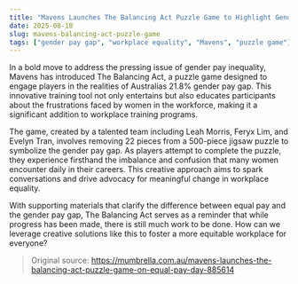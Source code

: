 ```yaml
---
title: "Mavens Launches The Balancing Act Puzzle Game to Highlight Gender Pay Gap"
date: 2025-08-18
slug: mavens-balancing-act-puzzle-game
tags: ["gender pay gap", "workplace equality", "Mavens", "puzzle game"]
---
```


In a bold move to address the pressing issue of gender pay inequality, Mavens has introduced The Balancing Act, a puzzle game designed to engage players in the realities of Australias 21.8% gender pay gap. This innovative training tool not only entertains but also educates participants about the frustrations faced by women in the workforce, making it a significant addition to workplace training programs.

The game, created by a talented team including Leah Morris, Feryx Lim, and Evelyn Tran, involves removing 22 pieces from a 500-piece jigsaw puzzle to symbolize the gender pay gap. As players attempt to complete the puzzle, they experience firsthand the imbalance and confusion that many women encounter daily in their careers. This creative approach aims to spark conversations and drive advocacy for meaningful change in workplace equality.

With supporting materials that clarify the difference between equal pay and the gender pay gap, The Balancing Act serves as a reminder that while progress has been made, there is still much work to be done. How can we leverage creative solutions like this to foster a more equitable workplace for everyone?
> Original source: https://mumbrella.com.au/mavens-launches-the-balancing-act-puzzle-game-on-equal-pay-day-885614